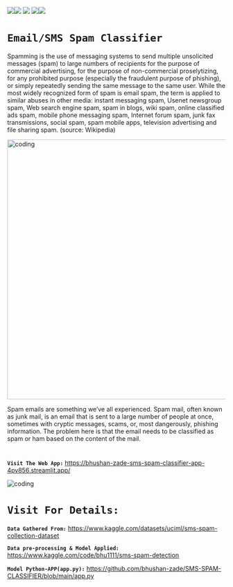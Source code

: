<img src=https://img.shields.io/badge/build%20with-python-yellow><img src="https://img.shields.io/badge/-streamlit-orange"> <img src="https://img.shields.io/badge/deployed%20in-Streamlit Cloudu-blue"> <img src="https://img.shields.io/badge/domain-Machine%20learning-orange%20.svg" ><img src="https://img.shields.io/badge/Natural%20Language%20Processing-orange.svg">

# **`Email/SMS Spam Classifier`**

Spamming is the use of messaging systems to send multiple unsolicited messages (spam) to large numbers of recipients for the purpose of commercial advertising, for the purpose of non-commercial proselytizing, for any prohibited purpose (especially the fraudulent purpose of phishing), or simply repeatedly sending the same message to the same user. While the most widely recognized form of spam is email spam, the term is applied to similar abuses in other media: instant messaging spam, Usenet newsgroup spam, Web search engine spam, spam in blogs, wiki spam, online classified ads spam, mobile phone messaging spam, Internet forum spam, junk fax transmissions, social spam, spam mobile apps, television advertising and file sharing spam. (source: Wikipedia)

<img align="" alt="coding" width="600" src= "https://user-images.githubusercontent.com/118050962/214578152-107efff5-5e2b-40f1-8871-8dd44464f161.jpg">

Spam emails are something we’ve all experienced. Spam mail, often known as junk mail, is an email that is sent to a large number of people at once, sometimes with cryptic messages, scams, or, most dangerously, phishing information. The problem here is that the email needs to be classified as spam or ham based on the content of the mail.

#

**`Visit The Web App:`** https://bhushan-zade-sms-spam-classifier-app-4pv856.streamlit.app/

<img align="" alt="coding" src= "https://user-images.githubusercontent.com/118050962/218839925-6f617d08-ffd4-4aff-af5a-91ab1b940fab.PNG">

# **`Visit For Details:`**

**`Data Gathered From:`** https://www.kaggle.com/datasets/uciml/sms-spam-collection-dataset

**`Data pre-processing & Model Applied:`** https://www.kaggle.com/code/bhu1111/sms-spam-detection

**`Model Python-APP(app.py):`** https://github.com/bhushan-zade/SMS-SPAM-CLASSIFIER/blob/main/app.py
